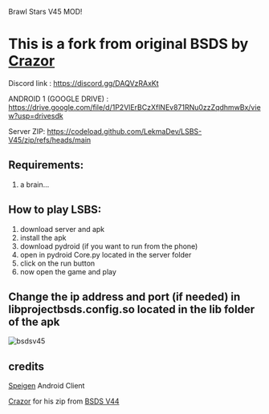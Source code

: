 Brawl Stars V45 MOD!

# This is a fork from original BSDS by [Crazor](https://github.com/CrazorTheCat)

Discord link : https://discord.gg/DAQVzRAxKt

ANDROID 1 (GOOGLE DRIVE) : https://drive.google.com/file/d/1P2VlErBCzXflNEv871RNu0zzZqdhmwBx/view?usp=drivesdk

Server ZIP: https://codeload.github.com/LekmaDev/LSBS-V45/zip/refs/heads/main

## Requirements: ##
1. a brain...

## How to play LSBS: ##
1. download server and apk
2. install the apk
3. download pydroid (if you want to run from the phone)
4. open in pydroid Core.py located in the server folder
5. click on the run button
6. now open the game and play

## Change the ip address and port (if needed) in libprojectbsds.config.so located in the lib folder of the apk ##

![bsdsv45](https://cdn.discordapp.com/attachments/1040608064681803827/1074675458848858132/Screenshot_2023-02-13-14-14-41-697_com.lsbs.v45555.jpg?ex=670c6c43&is=670b1ac3&hm=d5471c6086ba3abe089f4d2848671cd2c485b315b12c115b9d176db7a274f27f&)

## credits ##
[Speigen](https://github.com/SpeigenGit) Android Client

[Crazor](https://github.com/CrazorTheCat) for his zip from [BSDS V44](https://github.com/CrazorTheCat/BSDS-V44)
